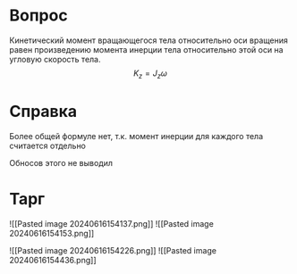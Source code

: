 # Вопрос
Кинетический момент вращающегося тела относительно оси вращения равен произведению момента инерции тела относительно этой оси на угловую скорость тела.
$$K_z = J_z\omega$$
# Справка
Более общей формуле нет, т.к. момент инерции для каждого тела считается отдельно 

Обносов этого не выводил
# Тарг
![[Pasted image 20240616154137.png]]
![[Pasted image 20240616154153.png]]


![[Pasted image 20240616154226.png]]
![[Pasted image 20240616154436.png]]